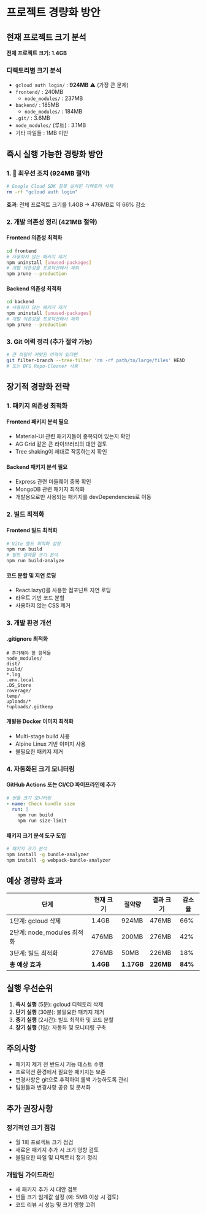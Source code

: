 # 프로젝트 경량화 방안

## 현재 프로젝트 크기 분석

**전체 프로젝트 크기: 1.4GB**

### 디렉토리별 크기 분석
- `gcloud auth login/` : **924MB** ⚠️ (가장 큰 문제)
- `frontend/` : 240MB
  - `node_modules/` : 237MB
- `backend/` : 185MB  
  - `node_modules/` : 184MB
- `.git/` : 3.6MB
- `node_modules/` (루트) : 3.1MB
- 기타 파일들 : 1MB 미만

## 즉시 실행 가능한 경량화 방안

### 1. 🚨 최우선 조치 (924MB 절약)
```bash
# Google Cloud SDK 잘못 설치된 디렉토리 삭제
rm -rf "gcloud auth login"
```
**효과**: 전체 프로젝트 크기를 1.4GB → 476MB로 약 66% 감소

### 2. 개발 의존성 정리 (421MB 절약)

#### Frontend 의존성 최적화
```bash
cd frontend
# 사용하지 않는 패키지 제거
npm uninstall [unused-packages]
# 개발 의존성을 프로덕션에서 제외
npm prune --production
```

#### Backend 의존성 최적화  
```bash
cd backend
# 사용하지 않는 패키지 제거
npm uninstall [unused-packages]  
# 개발 의존성을 프로덕션에서 제외
npm prune --production
```

### 3. Git 이력 정리 (추가 절약 가능)
```bash
# 큰 파일이 커밋된 이력이 있다면
git filter-branch --tree-filter 'rm -rf path/to/large/files' HEAD
# 또는 BFG Repo-Cleaner 사용
```

## 장기적 경량화 전략

### 1. 패키지 의존성 최적화

#### Frontend 패키지 분석 필요
- Material-UI 관련 패키지들이 중복되어 있는지 확인
- AG Grid 같은 큰 라이브러리의 대안 검토
- Tree shaking이 제대로 작동하는지 확인

#### Backend 패키지 분석 필요
- Express 관련 미들웨어 중복 확인
- MongoDB 관련 패키지 최적화
- 개발용으로만 사용되는 패키지를 devDependencies로 이동

### 2. 빌드 최적화

#### Frontend 빌드 최적화
```bash
# Vite 빌드 최적화 설정
npm run build
# 빌드 결과물 크기 분석
npm run build-analyze
```

#### 코드 분할 및 지연 로딩
- React.lazy()를 사용한 컴포넌트 지연 로딩
- 라우트 기반 코드 분할
- 사용하지 않는 CSS 제거

### 3. 개발 환경 개선

#### .gitignore 최적화
```gitignore
# 추가해야 할 항목들
node_modules/
dist/
build/
*.log
.env.local
.DS_Store
coverage/
temp/
uploads/*
!uploads/.gitkeep
```

#### 개발용 Docker 이미지 최적화
- Multi-stage build 사용
- Alpine Linux 기반 이미지 사용
- 불필요한 패키지 제거

### 4. 자동화된 크기 모니터링

#### GitHub Actions 또는 CI/CD 파이프라인에 추가
```yaml
# 번들 크기 모니터링
- name: Check bundle size
  run: |
    npm run build
    npm run size-limit
```

#### 패키지 크기 분석 도구 도입
```bash
# 패키지 크기 분석
npm install -g bundle-analyzer
npm install -g webpack-bundle-analyzer
```

## 예상 경량화 효과

| 단계 | 현재 크기 | 절약량 | 결과 크기 | 감소율 |
|------|-----------|--------|-----------|--------|
| 1단계: gcloud 삭제 | 1.4GB | 924MB | 476MB | 66% |
| 2단계: node_modules 최적화 | 476MB | 200MB | 276MB | 42% |
| 3단계: 빌드 최적화 | 276MB | 50MB | 226MB | 18% |
| **총 예상 효과** | **1.4GB** | **1.17GB** | **226MB** | **84%** |

## 실행 우선순위

1. **즉시 실행** (5분): gcloud 디렉토리 삭제
2. **단기 실행** (30분): 불필요한 패키지 제거
3. **중기 실행** (2시간): 빌드 최적화 및 코드 분할
4. **장기 실행** (1일): 자동화 및 모니터링 구축

## 주의사항

- 패키지 제거 전 반드시 기능 테스트 수행
- 프로덕션 환경에서 필요한 패키지는 보존
- 변경사항은 git으로 추적하여 롤백 가능하도록 관리
- 팀원들과 변경사항 공유 및 문서화

## 추가 권장사항

### 정기적인 크기 점검
- 월 1회 프로젝트 크기 점검
- 새로운 패키지 추가 시 크기 영향 검토
- 불필요한 파일 및 디렉토리 정기 정리

### 개발팀 가이드라인
- 새 패키지 추가 시 대안 검토
- 번들 크기 임계값 설정 (예: 5MB 이상 시 검토)
- 코드 리뷰 시 성능 및 크기 영향 고려